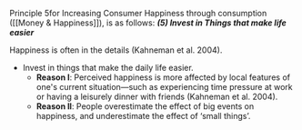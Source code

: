 Principle 5for Increasing Consumer Happiness through consumption ([[Money & Happiness]]), is as follows:
	***(5) Invest in Things that make life easier***

Happiness is often in the details (Kahneman et al. 2004).  
- Invest in things that make the daily life easier.  
	- **Reason I**: Perceived happiness is more affected by local features of one's current situation—such as experiencing time pressure at work or having a leisurely dinner with friends (Kahneman et al. 2004).  
	- **Reason II**: People overestimate the effect of big events on happiness, and underestimate the effect of ‘small things’.